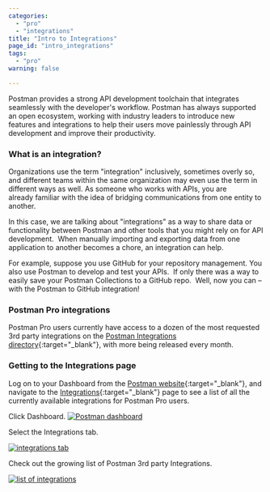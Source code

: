 ```yaml
---
categories:
  - "pro"
  - "integrations"
title: "Intro to Integrations"
page_id: "intro_integrations"
tags: 
  - "pro"
warning: false

---
```


Postman provides a strong API development toolchain that integrates seamlessly with the developer's workflow. Postman has always supported an open ecosystem, working with industry leaders to introduce new features and integrations to help their users move painlessly through API development and improve their productivity.

### What is an integration?

Organizations use the term "integration" inclusively, sometimes overly so, and different teams within the same organization may even use the term in different ways as well. As someone who works with APIs, you are already familiar with the idea of bridging communications from one entity to another.

In this case, we are talking about "integrations" as a way to share data or functionality between Postman and other tools that you might rely on for API development.  When manually importing and exporting data from one application to another becomes a chore, an integration can help.

For example, suppose you use GitHub for your repository management. You also use Postman to develop and test your APIs.  If only there was a way to easily save your Postman Collections to a GitHub repo.  Well, now you can – with the Postman to GitHub integration!

### Postman Pro integrations

Postman Pro users currently have access to a dozen of the most requested 3rd party integrations on the [Postman Integrations directory](https://app.getpostman.com/dashboard/integrations){:target="_blank"}, with more being released every month. 

### Getting to the Integrations page

Log on to your Dashboard from the [Postman website](https://www.getpostman.com/){:target="_blank"}, and navigate to the [Integrations](https://app.getpostman.com/dashboard/integrations){:target="_blank"} page to see a list of all the currently available integrations for Postman Pro users.

Click Dashboard. 
[![Postman dashboard](http://blog.getpostman.com/wp-content/uploads/2017/02/APImatic-1.jpg)](http://blog.getpostman.com/wp-content/uploads/2017/02/APImatic-1.jpg)

Select the Integrations tab.

[![integrations tab](http://blog.getpostman.com/wp-content/uploads/2017/02/APImatic-2.jpg)](http://blog.getpostman.com/wp-content/uploads/2017/02/APImatic-2.jpg)

Check out the growing list of Postman 3rd party Integrations.

[![list of integrations](http://blog.getpostman.com/wp-content/uploads/2017/02/gif-highfps-1.gif)](http://blog.getpostman.com/wp-content/uploads/2017/02/gif-highfps-1.gif)
